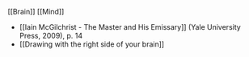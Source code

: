 [[Brain]]
[[Mind]]
- [[Iain McGilchrist - The Master and His Emissary]] (Yale University Press, 2009), p. 14
- [[Drawing with the right side of your brain]]